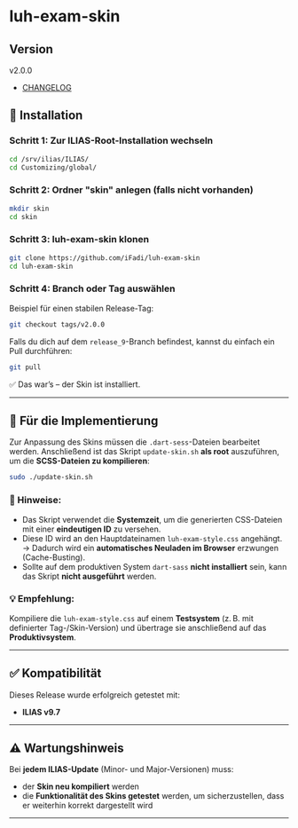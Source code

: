 # luh-exam-skin

## Version
v2.0.0

- [CHANGELOG](CHANGELOG.md)

## 📁 Installation

### Schritt 1: Zur ILIAS-Root-Installation wechseln

```bash
cd /srv/ilias/ILIAS/
cd Customizing/global/
```

### Schritt 2: Ordner "skin" anlegen (falls nicht vorhanden)

```bash
mkdir skin
cd skin
```

### Schritt 3: luh-exam-skin klonen

```bash
git clone https://github.com/iFadi/luh-exam-skin
cd luh-exam-skin
```

### Schritt 4: Branch oder Tag auswählen

Beispiel für einen stabilen Release-Tag:

```bash
git checkout tags/v2.0.0
```

Falls du dich auf dem `release_9`-Branch befindest, kannst du einfach ein Pull durchführen:

```bash
git pull
```

✅ Das war’s – der Skin ist installiert.

---

## 🔧 Für die Implementierung

Zur Anpassung des Skins müssen die `.dart-sess`-Dateien bearbeitet werden. Anschließend ist das Skript `update-skin.sh` **als root** auszuführen, um die **SCSS-Dateien zu kompilieren**:

```bash
sudo ./update-skin.sh
```

### 📌 Hinweise:

* Das Skript verwendet die **Systemzeit**, um die generierten CSS-Dateien mit einer **eindeutigen ID** zu versehen.
* Diese ID wird an den Hauptdateinamen `luh-exam-style.css` angehängt. → Dadurch wird ein **automatisches Neuladen im Browser** erzwungen (Cache-Busting).
* Sollte auf dem produktiven System `dart-sass` **nicht installiert** sein, kann das Skript **nicht ausgeführt** werden.

### 💡 Empfehlung:

Kompiliere die `luh-exam-style.css` auf einem **Testsystem** (z. B. mit definierter Tag-/Skin-Version) und übertrage sie anschließend auf das **Produktivsystem**.

---

## ✅ Kompatibilität

Dieses Release wurde erfolgreich getestet mit:

* **ILIAS v9.7**

---

## ⚠️ Wartungshinweis

Bei **jedem ILIAS-Update** (Minor- und Major-Versionen) muss:

* der **Skin neu kompiliert** werden
* die **Funktionalität des Skins getestet** werden, um sicherzustellen, dass er weiterhin korrekt dargestellt wird

---
